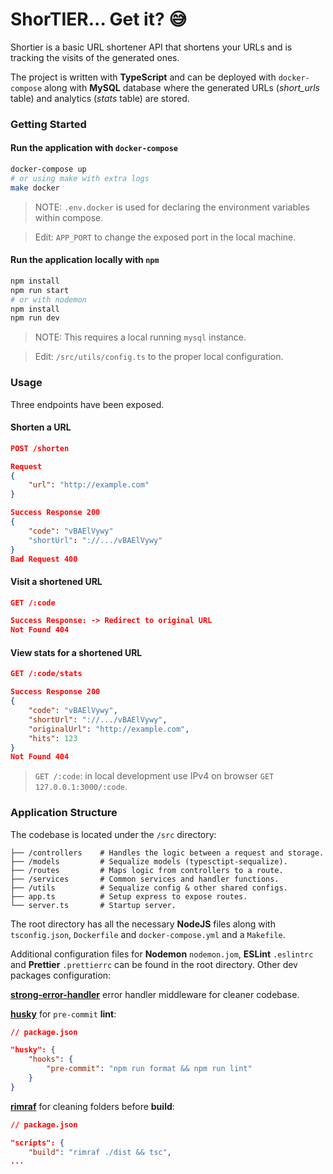 # ShorTIER... Get it? 😅

Shortier is a basic URL shortener API that shortens your URLs and is tracking the visits of the generated ones.

The project is written with **TypeScript** and can be deployed with `docker-compose` along with **MySQL** database 
where the generated URLs (_short_urls_ table) and analytics (_stats_ table) are stored.

### Getting Started

#### Run the application with `docker-compose`

~~~bash
docker-compose up
# or using make with extra logs
make docker
~~~

> NOTE: `.env.docker` is used for declaring the environment variables within compose.

> Edit: `APP_PORT` to change the exposed port in the local machine.

#### Run the application locally with `npm`

~~~bash
npm install
npm run start
# or with nodemon
npm install
npm run dev
~~~

> NOTE: This requires a local running `mysql` instance.

> Edit: `/src/utils/config.ts` to the proper local configuration.

### Usage

Three endpoints have been exposed.

#### Shorten a URL 
```JSON
POST /shorten

Request
{
    "url": "http://example.com"
}

Success Response 200
{
    "code": "vBAElVywy"
    "shortUrl": "://.../vBAElVywy"
}
Bad Request 400
```

#### Visit a shortened URL
```JSON
GET /:code

Success Response: -> Redirect to original URL
Not Found 404
```

#### View stats for a shortened URL
```JSON
GET /:code/stats

Success Response 200
{
    "code": "vBAElVywy",
    "shortUrl": "://.../vBAElVywy",
    "originalUrl": "http://example.com",
    "hits": 123
}
Not Found 404
```

> `GET /:code`: in local development use IPv4 on browser `GET 127.0.0.1:3000/:code`.

### Application Structure

The codebase is located under the `/src` directory:

    ├── /controllers    # Handles the logic between a request and storage.
    ├── /models         # Sequalize models (typesctipt-sequalize).
    ├── /routes         # Maps logic from controllers to a route. 
    ├── /services       # Common services and handler functions.
    ├── /utils          # Sequalize config & other shared configs.
    ├── app.ts          # Setup express to expose routes. 
    └── server.ts       # Startup server.        

The root directory has all the necessary **NodeJS** files along with `tsconfig.json`, `Dockerfile` and `docker-compose.yml` 
and a `Makefile`.

Additional configuration files for **Nodemon** `nodemon.jom`, **ESLint** `.eslintrc` and **Prettier** `.prettierrc` 
can be found in the root directory. Other dev packages configuration: 

**[strong-error-handler](https://www.npmjs.com/package/strong-error-handler)** error handler middleware for cleaner codebase.

**[husky](https://www.npmjs.com/package/husky)** for `pre-commit` **lint**:
```json
// package.json

"husky": {
    "hooks": {
        "pre-commit": "npm run format && npm run lint"
    }
}
```
**[rimraf](https://www.npmjs.com/package/rimraf)** for cleaning folders before **build**:
```json
// package.json

"scripts": {
    "build": "rimraf ./dist && tsc",
...
```

